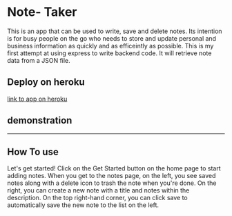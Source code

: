 # Note- Taker
This is an app that can be used to write, save and delete notes. Its intention is for busy people on the go who needs to store and update personal and business  information as quickly and as efficeintly as possible. This is my first attempt at using express to write backend code. It will retrieve note data from a JSON file.

## Deploy on heroku
[link to app on heroku](https://akexpress-note-taker.herokuapp.com/)

## demonstration 

-----

## How To use
Let's get started! Click on the Get Started button on the home page to start adding notes.
When you get to the notes page, on the left, you see saved notes along with a delete icon to trash the note when you're done.
On the right, you can create a new note with a title and notes within the description.
On the top right-hand corner, you can click save to automatically save the new note to the list on the left.
